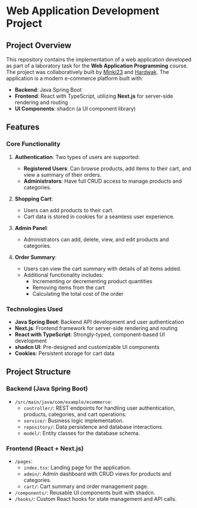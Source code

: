 # Web Application Development Project

## Project Overview
This repository contains the implementation of a web application developed as part of a laboratory task for the **Web Application Programming** course. The project was collaboratively built by [Minki23](https://github.com/Minki23) and [Hardwak](https://github.com/hardwak). The application is a modern e-commerce platform built with:

- **Backend**: Java Spring Boot
- **Frontend**: React with TypeScript, utilizing **Next.js** for server-side rendering and routing
- **UI Components**: shadcn (a UI component library)

## Features
### Core Functionality
1. **Authentication**: Two types of users are supported:
   - **Registered Users**: Can browse products, add items to their cart, and view a summary of their orders.
   - **Administrators**: Have full CRUD access to manage products and categories.

2. **Shopping Cart**:
   - Users can add products to their cart.
   - Cart data is stored in cookies for a seamless user experience.

3. **Admin Panel**:
   - Administrators can add, delete, view, and edit products and categories.

4. **Order Summary**:
   - Users can view the cart summary with details of all items added.
   - Additional functionality includes:
     - Incrementing or decrementing product quantities
     - Removing items from the cart
     - Calculating the total cost of the order

### Technologies Used
- **Java Spring Boot**: Backend API development and user authentication
- **Next.js**: Frontend framework for server-side rendering and routing
- **React with TypeScript**: Strongly-typed, component-based UI development
- **shadcn UI**: Pre-designed and customizable UI components
- **Cookies**: Persistent storage for cart data

## Project Structure
### Backend (Java Spring Boot)
- `/src/main/java/com/example/ecommerce`:
  - `controller/`: REST endpoints for handling user authentication, products, categories, and cart operations.
  - `service/`: Business logic implementation.
  - `repository/`: Data persistence and database interactions.
  - `model/`: Entity classes for the database schema.

### Frontend (React + Next.js)
- `/pages`:
  - `index.tsx`: Landing page for the application.
  - `admin/`: Admin dashboard with CRUD views for products and categories.
  - `cart/`: Cart summary and order management page.
- `/components/`: Reusable UI components built with shadcn.
- `/hooks/`: Custom React hooks for state management and API calls.
